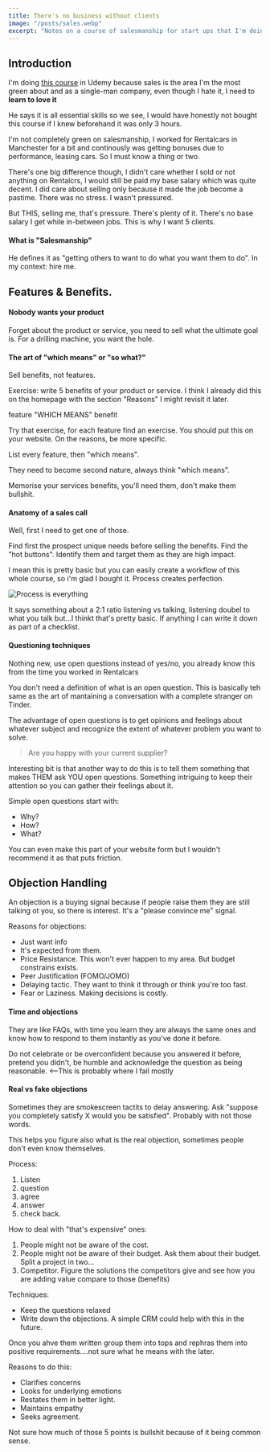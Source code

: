 ```yaml
---
title: There's no business without clients
image: "/posts/sales.webp"
excerpt: "Notes on a course of salesmanship for start ups that I'm doing"
---
```


## Introduction
I'm doing [this course](https://www.udemy.com/course/the-black-arts-of-persuasion-for-startups/) in Udemy because sales is the area I'm the most green about and as a single-man company, even though I hate it, I need to **learn to love it**

He says it is all essential skills so we see, I would have honestly not bought this course if I knew beforehand it was only 3 hours. 

I'm not completely green on salesmanship, I worked for Rentalcars in Manchester for a bit and continously was getting bonuses due to performance, leasing cars. So I must know a thing or two. 

There's one big difference though, I didn't care whether I sold or not anything on Rentalcrs, I would still be paid my base salary which was quite decent. I did care about selling only because it made the job become a pastime. There was no stress. I wasn't pressured. 

But THIS, selling me, that's pressure. There's plenty of it. There's no base salary I get while in-between jobs. This is why I want 5 clients. 

#### What is "Salesmanship" 

He defines it as "getting others to want to do what you want them to do". In my context: hire me.

## Features & Benefits. 
#### Nobody wants your product

Forget about the product or service, you need to sell what the ultimate goal is. For a drilling machine, you want the hole. 

#### The art of "which means" or "so what?"

Sell benefits, not features. 

Exercise: write 5 benefits of your product or service. I think I already did this on the homepage with the section "Reasons" I might revisit it later. 

feature "WHICH MEANS" benefit

Try that exercise, for each feature find an exercise. You should put this on your website. On the reasons, be more specific. 

List every feature, then "which means". 

They need to become second nature, always think "which means". 

Memorise your services benefits, you'll need them, don't make them bullshit. 

#### Anatomy of a sales call

Well, first I need to get one of those.

Find first the prospect unique needs before selling the benefits. Find the "hot buttons". Identify them and target them as they are high impact. 

I mean this is pretty basic but you can easily create a workflow of this whole course, so i'm glad I bought it. Process creates perfection.

![Process is everything](/posts/process.webp)

It says something about a 2:1 ratio listening vs talking, listening doubel to what you talk but...I thinkt that's pretty basic. If anything I can write it down as part of a checklist. 

#### Questioning techniques

Nothing new, use open questions instead of yes/no, you already know this from the time you worked in Rentalcars

You don't need a definition of what is an open question. This is basically teh same as the art of mantaining a conversation with a complete stranger on Tinder. 

The advantage of open questions is to get opinions and feelings about whatever subject and recognize the extent of whatever problem you want to solve. 

> Are you happy with your current supplier?

Interesting bit is that another way to do this is to tell them something that makes THEM ask YOU open questions. Something intriguing to keep their attention so you can gather their feelings about it. 

Simple open questions start with:
* Why?
* How?
* What?

You can even make this part of your website form but I wouldn't recommend it as that puts friction. 

## Objection Handling

An objection is a buying signal because if people raise them they are still talking ot you, so there is interest. It's a "please convince me" signal. 

Reasons for objections:

* Just want info
* It's expected from them. 
* Price Resistance. This won't ever happen to my area. But budget constrains exists.
* Peer Justification (FOMO/JOMO)
* Delaying tactic. They want to think it through or think you're too fast. 
* Fear or Laziness. Making decisions is costly. 

#### Time and objections

They are like FAQs, with time you learn they are always the same ones and know how to respond to them instantly as you've done it before. 

Do not celebrate or be overconfident because you answered it before, pretend you didn't, be humble and acknowledge the question as being reasonable. <--This is probably where I fail mostly

#### Real vs fake objections

Sometimes they are smokescreen tactits to delay answering. Ask "suppose you completely satisfy X would you be satisfied". Probably with not those words. 

This helps you figure also what is the real objection, sometimes people don't even know themselves. 

Process:
1. Listen
2. question
3. agree
4. answer
5. check back. 

How to deal with "that's expensive" ones:
1. People might not be aware of the cost. 
2. People might not be aware of their budget. Ask them about their budget. Split a project in two...
3. Competitor. Figure the solutions the competitors give and see how you are adding value compare to those (benefits)

Techniques:
* Keep the questions relaxed
* Write down the objections. A simple CRM could help with this in the future.

Once you ahve them written group them into tops and rephras them into positive requirements....not sure what he means with the later. 

Reasons to do this:
* Clarifies concerns
* Looks for underlying emotions
* Restates them in better light. 
* Maintains empathy
* Seeks agreement. 

Not sure how much of those 5 points is bullshit because of it being common sense. 



